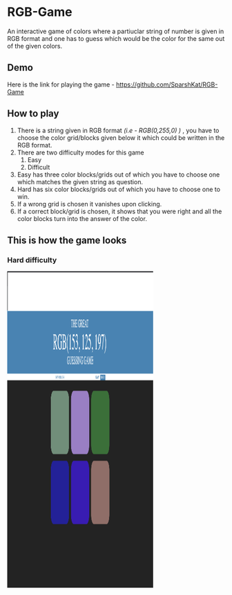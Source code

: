 # RGB-Game
An interactive game of colors where a partiuclar string of number is given in RGB format and one has to guess which would be the color for the same out of the given colors.

## Demo
Here is the link for playing the game - https://github.com/SparshKat/RGB-Game

## How to play
1. There is a string given in RGB format *(i.e - RGB(0,255,0) )* , you have to choose the color grid/blocks given below it which could be written in the RGB format. 
1. There are two difficulty modes for this game
   1. Easy
   1. Difficult
1. Easy has three color blocks/grids out of which you have to choose one which matches the given string as question.
1. Hard has six color blocks/grids out of which you have to choose one to win.
1. If a wrong grid is chosen it vanishes upon clicking.
1. If a correct block/grid is chosen, it shows that you were right and all the color blocks turn into the answer of the color.

## This is how the game looks

### Hard difficulty 

<img src="hard_q.png" width="338px" height="731px"/>

